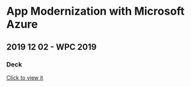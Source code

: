 #  App Modernization with Microsoft Azure
## 2019 12 02 - WPC 2019
### Deck

[Click to view it](https://view.officeapps.live.com/op/view.aspx?src=https%3A%2F%2Fraw.githubusercontent.com%2Frcappello%2Frcappello%2Fmain%2FEvents%2FWPC014_slides.pptx&wdOrigin=BROWSELINK)